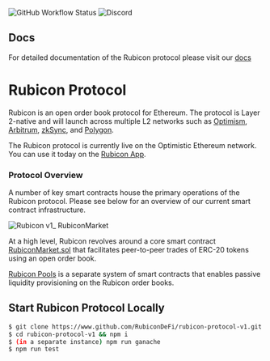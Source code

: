 ![GitHub Workflow Status](https://img.shields.io/github/workflow/status/RubiconDeFi/rubicon-protocol-v1/Truffle%20Tests)
![Discord](https://img.shields.io/discord/752590582274326680?link=https://discord.com/invite/E7pS24J&link=https://discord.com/invite/E7pS24J)

## Docs

For detailed documentation of the Rubicon protocol please visit our [docs](https://docs.rubicon.finance/)

# Rubicon Protocol

Rubicon is an open order book protocol for Ethereum. The protocol is Layer 2-native and will launch across multiple L2 networks such as [Optimism](https://optimism.io/), [Arbitrum](https://arbitrum.io/), [zkSync](https://zksync.io/), and [Polygon](https://polygon.technology/).

The Rubicon protocol is currently live on the Optimistic Ethereum network. You can use it today on the [Rubicon App](https://app.rubicon.finance).

### Protocol Overview

A number of key smart contracts house the primary operations of the Rubicon protocol. Please see below for an overview of our current smart contract infrastructure.

![Rubicon v1_ RubiconMarket](https://user-images.githubusercontent.com/32072172/159312652-a8a82329-844c-4315-8b0c-dd6d85cf49ce.png)

At a high level, Rubicon revolves around a core smart contract [RubiconMarket.sol](https://github.com/RubiconDeFi/rubicon-protocol-v1/blob/master/contracts/RubiconMarket.sol) that facilitates peer-to-peer trades of ERC-20 tokens using an open order book.

[Rubicon Pools](https://docs.rubicon.finance/contracts/rubicon-pools) is a separate system of smart contracts that enables passive liquidity provisioning on the Rubicon order books.

## Start Rubicon Protocol Locally

```bash
$ git clone https://www.github.com/RubiconDeFi/rubicon-protocol-v1.git   
$ cd rubicon-protocol-v1 && npm i
$ (in a separate instance) npm run ganache
$ npm run test
```
